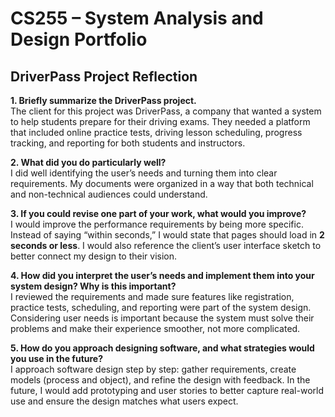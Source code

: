 # CS255 – System Analysis and Design Portfolio  

## DriverPass Project Reflection  

**1. Briefly summarize the DriverPass project.**  
The client for this project was DriverPass, a company that wanted a system to help students prepare for their driving exams. They needed a platform that included online practice tests, driving lesson scheduling, progress tracking, and reporting for both students and instructors.  

**2. What did you do particularly well?**  
I did well identifying the user’s needs and turning them into clear requirements. My documents were organized in a way that both technical and non-technical audiences could understand.  

**3. If you could revise one part of your work, what would you improve?**  
I would improve the performance requirements by being more specific. Instead of saying “within seconds,” I would state that pages should load in **2 seconds or less**. I would also reference the client’s user interface sketch to better connect my design to their vision.  

**4. How did you interpret the user’s needs and implement them into your system design? Why is this important?**  
I reviewed the requirements and made sure features like registration, practice tests, scheduling, and reporting were part of the system design. Considering user needs is important because the system must solve their problems and make their experience smoother, not more complicated.  

**5. How do you approach designing software, and what strategies would you use in the future?**  
I approach software design step by step: gather requirements, create models (process and object), and refine the design with feedback. In the future, I would add prototyping and user stories to better capture real-world use and ensure the design matches what users expect.  
